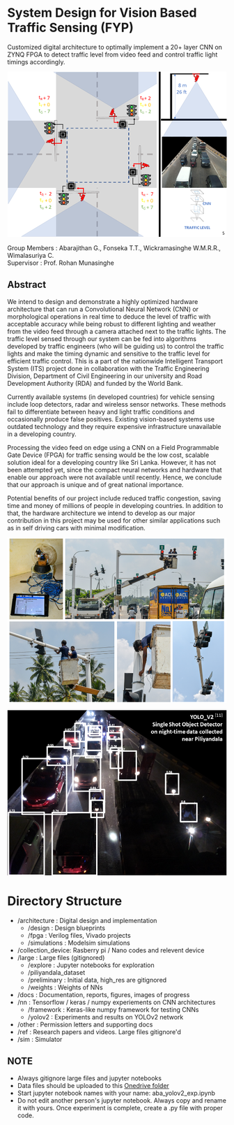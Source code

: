 # System Design for Vision Based Traffic Sensing (FYP)
Customized digital architecture  to optimally implement a 20+ layer CNN on ZYNQ FPGA to detect traffic level from video feed and control traffic light timings accordingly.

![Implementation plan](docs/data_collection/explain.PNG)

Group Members : Abarajithan G., Fonseka T.T., Wickramasinghe W.M.R.R., Wimalasuriya C. \
Supervisor    : Prof. Rohan Munasinghe 

## Abstract

We intend to design and demonstrate a highly optimized hardware architecture that can run a Convolutional Neural Network (CNN) or morphological operations in real time to deduce the level of traffic with acceptable accuracy while being robust to different lighting and weather from the video feed through a camera attached next to the traffic lights. The traffic level sensed through our system can be fed into algorithms developed by traffic engineers (who will be guiding us) to control the traffic lights and make the timing dynamic and sensitive to the traffic level for efficient traffic control. This is a part of the nationwide Intelligent Transport System (ITS) project done in collaboration with the Traffic Engineering Division, Department of Civil Engineering in our university and Road Development Authority (RDA) and funded by the World Bank. 

Currently available systems (in developed countries) for vehicle sensing include loop detectors, radar and wireless sensor networks. These methods fail to differentiate between heavy and light traffic conditions and occasionally produce false positives. Existing vision-based systems use outdated technology and they require expensive infrastructure unavailable in a developing country.  

Processing the video feed on edge using a CNN on a Field Programmable Gate Device (FPGA) for traffic sensing would be the low cost, scalable solution ideal for a developing country like Sri Lanka. However, it has not been attempted yet, since the compact neural networks and hardware that enable our approach were not available until recently. Hence, we conclude that our approach is unique and of great national importance. 

Potential benefits of our project include reduced traffic congestion, saving time and money of millions of people in developing countries. In addition to that, the hardware architecture we intend to develop as our major contribution in this project may be used for other similar applications such as in self driving cars with minimal modification. 

![Data collection device fixed](docs/data_collection/fixing_device.PNG)

![YOLOv2 inference on night time traffic data collected with our device at Piliyandala, Sri Lanka](docs/data_collection/night_result.png)


# Directory Structure

- /architecture     : Digital design and implementation
  - /design         : Design blueprints
  - /fpga           : Verilog files, Vivado projects
  - /simulations    : Modelsim simulations
- /collection_device: Rasberry pi / Nano codes and relevent device
- /large            : Large files (gitignored)
  - /explore        : Jupyter notebooks for exploration
  - /piliyandala_dataset
  - /preliminary    : Initial data, high_res are gitignored
  - /weights        : Weights of NNs
- /docs             : Documentation, reports, figures, images of progress
- /nn               : Tensorflow / keras / numpy experiements on CNN architectures
  - /framework      : Keras-like numpy framework for testing CNNs
  - /yolov2         : Experiments and results on YOLOv2 network
- /other            : Permission letters and supporting docs
- /ref              : Research papers and videos. Large files gitignore'd
- /sim              : Simulator

## NOTE

* Always gitignore large files and jupyter notebooks
* Data files should be uploaded to this [Onedrive folder](https://uniofmora-my.sharepoint.com/personal/150707v_uom_lk/Documents/Forms/All.aspx?cid=ecc15985-269e-4fe1-a009-cd91511a387c&RootFolder=%2Fpersonal%2F150707v_uom_lk%2FDocuments%2FFYP_ABRUTECH&FolderCTID=0x012000971CF71F2CBB3D44B99A93C2B41A99C7)
* Start jupyter notebook names with your name: aba_yolov2_exp.ipynb
* Do not edit another person's jupyter notebook. Always copy and rename it with yours. Once experiment is complete, create a .py file with proper code.
